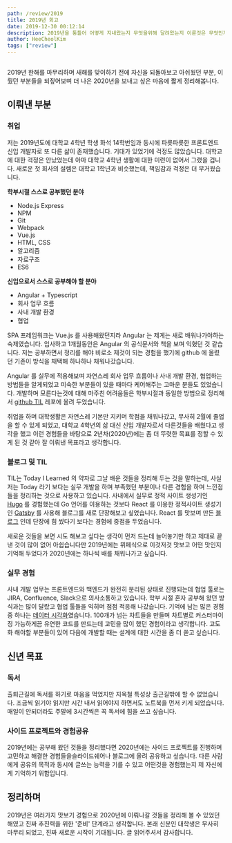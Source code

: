 ```yaml
---
path: /review/2019
title: 2019년 회고
date: 2019-12-30 00:12:14
description: 2019년을 통틀어 어떻게 지내왔는지 무엇을위해 달려왔는지 이룬것은 무엇인지, 앞으로 나아갈 방향은 어디인지 회고합니다.
author: HeeCheolKim
tags: ["review"]
---
```


```toc
```

2019년 한해를 마무리하며 새해를 맞이하기 전에 자신을 되돌아보고 아쉬웠던 부분, 이뤘던 부분들을 되짚어보며 더 나은 2020년을 보내고 싶은 마음에 짧게 정리해봅니다.

## 이뤄낸 부분

### 취업

저는 2019년도에 대학교 4학년 학생 화석 14학번임과 동시에 파릇파릇한 프론트엔드 신입 개발자로 또 다른 삶이 존재했습니다. 기대가 있었기에 걱정도 많았습니다. 대학교에 대한 걱정은 안났었는데 아마 대학교 4학년 생활에 대한 미련이 없어서 그랬을 겁니다. 새로운 첫 회사의 설렘은 대학교 1학년과 비슷했는데, 책임감과 걱정은 더 무거웠습니다. 

**학부시절 스스로 공부했던 분야**

- Node.js Express
- NPM
- Git
- Webpack
- Vue.js
- HTML, CSS
- 알고리즘
- 자료구조
- ES6

**신입으로서 스스로 공부해야 할 분야**

- Angular + Typescript
- 회사 업무 흐름
- 사내 개발 환경
- 협업

SPA 프레임워크는 Vue.js 를 사용해왔던지라 Angular 는 제게는 새로 배워나가야하는 숙제였습니다. 입사하고 1개월동안은 Angular 의 공식문서와 책을 보며 익혔던 것 같습니다. 저는 공부하면서 정리를 해야 비로소 제것이 되는 경험을 했기에 github 에 올렸던 기존이 방식을 채택해 하나하나 채워나갔습니다. 

Angular 를 실무에 적용해보며 자연스레 회사 업무 흐름이나 사내 개발 환경, 협업하는 방법들을 알게되었고 미숙한 부분들이 있을 때마다 케어해주는 고마운 분들도 있었습니다. 개발하며 모른다는것에 대해 마주친 어려움들은 학부시절과 동일한 방법으로 정리해서 [github TIL](https://github.com/heecheolman/TIL) 레포에 올려 두었습니다.

취업을 하며 대학생활은 자연스레 기본만 지키며 학점을 채워나갔고, 무사히 2월에 졸업을 할 수 있게 되었고, 대학교 4학년의 삶 대신 신입 개발자로서 다른것들을 배웠다고 생각을 했고 이런 경험들을 바탕으로 2년차(2020년)에는 좀 더 뚜렷한 목표를 정할 수 있게 된 것 같아 잘 이뤄낸 목표라고 생각합니다.

### 블로그 및 TIL

TIL는 Today I Learned 의 약자로 그날 배운 것들을 정리해 두는 것을 말하는데, 사실 저는 Today 라기 보다는 실무 개발을 하며 부족했던 부분이나 다른 경험을 하며 느낀점들을 정리하는 것으로 사용하고 있습니다. 사내에서 실무로 정적 사이트 생성기인 [Hugo](https://gohugo.io/) 를 경험했는데 Go 언어를 이용하는 것보다 React 를 이용한 정적사이트 생성기인 [Gatsby](https://www.gatsbyjs.org/) 를 사용해 블로그를 새로 단장해보고 싶었습니다. React 를 맛보며 만든 [블로그](https://heecheolman.heecheolman.now.sh/) 인데 단장에 힘 썼다기 보다는 경험에 중점을 두었습니다. 

새로운 것들을 보면 시도 해보고 싶다는 생각이 먼저 드는데 늘어놓기만 하고 제대로 끝낸 것이 많이 없어 아쉽습니다만 2019년에는 뷔페식으로 이것저것 맛보고 어떤 맛인지 기억해 두었다가 2020년에는 하나씩 배를 채워나가고 싶습니다. 

### 실무 경험

사내 개발 업무는 프론트엔드와 백엔드가 완전히 분리된 상태로 진행되는데 협업 툴로는 JIRA, Confluence, Slack으로 의사소통하고 있습니다. 학부 시절 혼자 공부해 왔던 방식과는 많이 달랐고 협업 툴들을 익히며 점점 적응해 나갔습니다. 기억에 남는 많은 경험 중 하나는 [데이터 시각화](https://bznav.com/service/)였습니다. 100개가 넘는 차트들을 만들며 차트별로 커스터마이징 가능하게끔 유연한 코드를 만드는데 고민을 많이 했던 경험이라고 생각합니다. 고도화 해야할 부분들이 있어 다음에 개발할 때는 설계에 대한 시간을 좀 더 쏟고 싶습니다. 

## 신년 목표

### 독서

출퇴근길에 독서를 하기로 마음을 먹었지만 지옥철 특성상 출근길밖에 할 수 없었습니다. 조금씩 읽기야 읽지만 시간 내서 읽어야지 하면서도 노트북을 먼저 키게 되었습니다. 매일이 안되더라도 주말에 3시간씩은 꼭 독서에 힘을 쓰고 싶습니다.

### 사이드 프로젝트와 경험공유

2019년에는 공부해 왔던 것들을 정리했다면 2020년에는 사이드 프로젝트를 진행하며 고민하고 해결한 경험들을슬라이드쉐어나 블로그에 올려 공유하고 싶습니다. 다른 사람에게 공유의 목적과 동시에 글쓰는 능력을 기를 수 있고 어떤것을 경험했는지 제 자신에게 기억하기 위함입니다.

## 정리하며

2019년은 여러가지 맛보기 경험으로 2020년에 이뤄나갈 것들을 정리해 볼 수 있었던 해였고 진짜 추진력을 위한 '준비' 단계라고 생각합니다. 본래 신분인 대학생은 무사히 마무리 되었고, 진짜 새로운 시작이 기대됩니다. 글 읽어주셔서 감사합니다.
